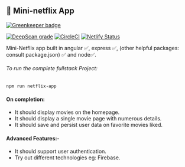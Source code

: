 ## :rabbit: Mini-netflix App

[![Greenkeeper badge](https://badges.greenkeeper.io/kompanycoder/mini-netflix.svg)](https://greenkeeper.io/)

[![DeepScan grade](https://deepscan.io/api/teams/5092/projects/7742/branches/83169/badge/grade.svg)](https://deepscan.io/dashboard#view=project&tid=5092&pid=7742&bid=83169)  [![CircleCI](https://circleci.com/gh/kompanycoder/mini-netflix.svg?style=svg)](https://circleci.com/gh/kompanycoder/mini-netflix)   [![Netlify Status](https://api.netlify.com/api/v1/badges/bd41f2c3-82e1-44c7-ba59-762382ebfd19/deploy-status)](https://app.netlify.com/sites/kompany-netflix/deploys)


Mini-Netflix app built in angular ✅, express ✅, (other helpful packages: consult package.json) ✅ and node✅.

###### To run the complete fullstack Project: 
    npm run netflix-app


#### On completion:
- It should display movies on the homepage.
- It should display a single movie page with numerous details.
- It should save and persist user data on favorite movies liked.

#### Advanced Features:-
- It should support user authentication. 
- Try out different technologies eg: Firebase.
